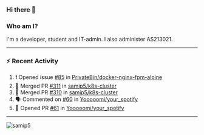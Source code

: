 ### Hi there 👋

### Who am I?
I'm a developer, student and IT-admin. I also administer AS213021.

---
### :zap: Recent Activity
<!--START_SECTION:activity-->
1. ❗️ Opened issue [#85](https://github.com/PrivateBin/docker-nginx-fpm-alpine/issues/85) in [PrivateBin/docker-nginx-fpm-alpine](https://github.com/PrivateBin/docker-nginx-fpm-alpine)
2. 🎉 Merged PR [#311](https://github.com/samip5/k8s-cluster/pull/311) in [samip5/k8s-cluster](https://github.com/samip5/k8s-cluster)
3. 🎉 Merged PR [#310](https://github.com/samip5/k8s-cluster/pull/310) in [samip5/k8s-cluster](https://github.com/samip5/k8s-cluster)
4. 🗣 Commented on [#60](https://github.com/Yooooomi/your_spotify/issues/60) in [Yooooomi/your_spotify](https://github.com/Yooooomi/your_spotify)
5. 💪 Opened PR [#61](https://github.com/Yooooomi/your_spotify/pull/61) in [Yooooomi/your_spotify](https://github.com/Yooooomi/your_spotify)
<!--END_SECTION:activity-->
---

<img align="center" src="https://github-readme-stats.vercel.app/api?username=samip5&show_icons=true" alt="samip5" />
